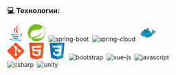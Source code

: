 ### 💻 Технологии:

<div>
  <img src="https://github.com/devicons/devicon/blob/master/icons/java/java-original.svg" title="java" alt="java" width="40" height="40"/>&nbsp
  <img src="https://github.com/devicons/devicon/blob/master/icons/spring/spring-original.svg" title="spring" alt="spring" width="40" height="40"/>&nbsp
  <img src="https://images.ctfassets.net/gt6dp23g0g38/5DqlQtFKecFlkqQ8YGDT2p/aa945b648f44dd872e9a1b89f7d203ef/springboot.png" title="spring-boot" alt="spring-boot" width="40" height="40"/>&nbsp
  <img src="https://avatars.githubusercontent.com/u/7815877?s=200&v=4" title="spring-cloud" alt="spring-cloud" width="40" height="40"/>&nbsp
  <img src="https://github.com/devicons/devicon/blob/master/icons/docker/docker-original.svg" title="docker" alt="docker" width="40" height="40"/>&nbsp
  <br>
  <img src="https://github.com/devicons/devicon/blob/master/icons/git/git-original.svg" title="git" alt="git" width="40" height="40"/>&nbsp
  <img src="https://github.com/devicons/devicon/blob/master/icons/html5/html5-original.svg" title="html5" alt="html5" width="40" height="40"/>&nbsp
  <img src="https://github.com/devicons/devicon/blob/master/icons/css3/css3-original.svg" title="css" alt="css" width="40" height="40"/>&nbsp
  <img src="https://img.icons8.com/?size=512&id=84710&format=png" title="bootstrap" alt="bootstrap" width="40" height="40"/>&nbsp
  <img src="https://img.icons8.com/?size=512&id=rY6agKizO9eb&format=png" title="vue-js" alt="vue-js" width="40" height="40"/>&nbsp
  <img src="https://img.icons8.com/?size=512&id=108784&format=png" title="javascript" alt="javascript" width="40" height="40"/>&nbsp
  <br>
  <img src="https://img.icons8.com/?size=512&id=55251&format=png" title="csharp" alt="csharp" width="40" height="40"/>&nbsp
  <img src="https://img.icons8.com/?size=512&id=P08kExl7rixR&format=png" title="unity" alt="unity" width="40" height="40"/>&nbsp
</div>


<!--
**diasKarataev/diasKarataev** is a ✨ _special_ ✨ repository because its `README.md` (this file) appears on your GitHub profile.

Here are some ideas to get you started:

- 🔭 I’m currently working on ...
- 🌱 I’m currently learning ...
- 👯 I’m looking to collaborate on ...
- 🤔 I’m looking for help with ...
- 💬 Ask me about ...
- 📫 How to reach me: ...
- 😄 Pronouns: ...
- ⚡ Fun fact: ...
-->
